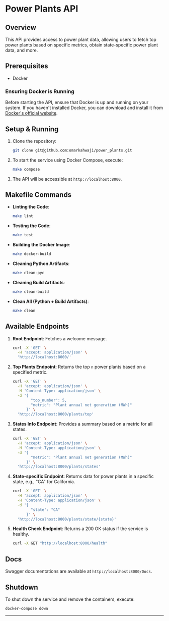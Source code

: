 
# Power Plants API

## Overview

This API provides access to power plant data, allowing users to fetch top power plants based on specific metrics, obtain state-specific power plant data, and more.

## Prerequisites

- Docker

### Ensuring Docker is Running

Before starting the API, ensure that Docker is up and running on your system. If you haven't installed Docker, you can download and install it from [Docker's official website](https://www.docker.com/products/docker-desktop).

## Setup & Running

1. Clone the repository:
   ```bash
   git clone git@github.com:omarkahwaji/power_plants.git
   ```

2. To start the service using Docker Compose, execute:
   ```bash
   make compose
   ```

3. The API will be accessible at `http://localhost:8000`.

## Makefile Commands

- **Linting the Code**:
   ```bash
   make lint
   ```

- **Testing the Code**:
   ```bash
   make test
   ```

- **Building the Docker Image**:
   ```bash
   make docker-build
   ```

- **Cleaning Python Artifacts**:
   ```bash
   make clean-pyc
   ```

- **Cleaning Build Artifacts**:
   ```bash
   make clean-build
   ```

- **Clean All (Python + Build Artifacts)**:
   ```bash
   make clean
   ```

## Available Endpoints

1. **Root Endpoint**:
   Fetches a welcome message.
   ```bash
   curl -X 'GET' \
     -H 'accept: application/json' \
     'http://localhost:8000/'
   ```

2. **Top Plants Endpoint**:
   Returns the top `n` power plants based on a specified metric.
   ```bash
   curl -X 'GET' \
     -H 'accept: application/json' \
     -H 'Content-Type: application/json' \
     -d '{
           "top_number": 5,
           "metric": "Plant annual net generation (MWh)"
         }' \
     'http://localhost:8000/plants/top'

   ```

3. **States Info Endpoint**:
   Provides a summary based on a metric for all states.
   ```bash
   curl -X 'GET' \
     -H 'accept: application/json' \
     -H 'Content-Type: application/json' \
     -d '{
           "metric": "Plant annual net generation (MWh)"
         }' \
     'http://localhost:8000/plants/states'

   ```

4. **State-specific Endpoint**:
   Returns data for power plants in a specific state, e.g., "CA" for California.
   ```bash
   curl -X 'GET' \
     -H 'accept: application/json' \
     -H 'Content-Type: application/json' \
     -d '{
           "state": "CA"
         }' \
     'http://localhost:8000/plants/state/{state}'

   ```

5. **Health Check Endpoint**:
   Returns a 200 OK status if the service is healthy.
   ```bash
   curl -X GET "http://localhost:8000/health"
   ```



## Docs

Swagger documentations are available at `http://localhost:8000/Docs`.

## Shutdown

To shut down the service and remove the containers, execute:
```bash
docker-compose down
```

---
